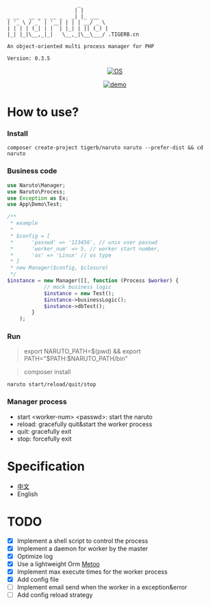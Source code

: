 ```
                       _        
                      | |       
_ __   __ _ _ __ _   _| |_ ___  
| '_ \ / _` | '__| | | | __/ _ \ 
| | | | (_| | |  | |_| | || (_) |
|_| |_|\__,_|_|   \__,_|\__\___/ .TIGERB.cn
			
An object-oriented multi process manager for PHP

Version: 0.3.5

```

<p align="center">
<a href="http://naruto.tigerb.cn/"><img src="https://img.shields.io/badge/os-Linux%26Darwin-blue.svg" alt="OS"></a>
</p>

<p align="center">
<a href="http://naruto.tigerb.cn/"><img src="http://cdn.tigerb.cn/ezgif.com-video-to-gif.gif" alt="demo"></a>
</p>


# How to use?

### Install

```
composer create-project tigerb/naruto naruto --prefer-dist && cd naruto
```

### Business code

```php
use Naruto\Manager;
use Naruto\Process;
use Exception as Ex;
use App\Demo\Test;

/**
 * example
 * 
 * $config = [
 * 		'passwd' => '123456', // unix user passwd
 * 		'worker_num' => 5, // worker start number,
 * 		'os' => 'Linux' // os type
 * ]
 * new Manager($config, $closure)
 */
$instance = new Manager([], function (Process $worker) {
			// mock business logic
			$instance = new Test();
			$instance->businessLogic();
			$instance->dbTest();
		}
	);
```

### Run

> export NARUTO_PATH=$(pwd) && export PATH="$PATH:$NARUTO_PATH/bin"

> composer install

```
naruto start/reload/quit/stop
```

### Manager process

- start \<worker-num\> \<passwd\>: start the naruto
- reload: gracefully quit&start the worker process
- quit: gracefully exit
- stop: forcefully exit

# Specification

- [中文](./docs/specification-zh.md)
- English

# TODO

- [x] Implement a shell script to control the process
- [x] Implement a daemon for worker by the master
- [x] Optimize log
- [x] Use a lightweight Orm [Metoo](https://github.com/catfan/Medoo)
- [x] Implement max execute times for the worker process
- [x] Add config file
- [ ] Implement email send when the worker in a exception&error
- [ ] Add config reload strategy
